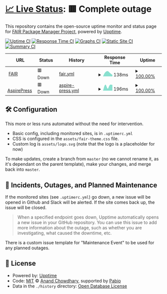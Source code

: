 # [📈 Live Status](https://fairpm.github.io/status): <!--live status--> **🟥 Complete outage**

This repository contains the open-source uptime monitor and status page for [FAIR Package Manager Project](https://fair.pm/), powered by [Upptime](https://github.com/upptime/upptime).

[![Uptime CI](https://github.com/fairpm/status/workflows/Uptime%20CI/badge.svg)](https://github.com/fairpm/status/actions?query=workflow%3A%22Uptime+CI%22)
[![Response Time CI](https://github.com/fairpm/status/workflows/Response%20Time%20CI/badge.svg)](https://github.com/fairpm/status/actions?query=workflow%3A%22Response+Time+CI%22)
[![Graphs CI](https://github.com/fairpm/status/workflows/Graphs%20CI/badge.svg)](https://github.com/fairpm/status/actions?query=workflow%3A%22Graphs+CI%22)
[![Static Site CI](https://github.com/fairpm/status/workflows/Static%20Site%20CI/badge.svg)](https://github.com/fairpm/status/actions?query=workflow%3A%22Static+Site+CI%22)
[![Summary CI](https://github.com/fairpm/status/workflows/Summary%20CI/badge.svg)](https://github.com/fairpm/status/actions?query=workflow%3A%22Summary+CI%22)

<!--start: status pages-->
<!-- This summary is generated by Upptime (https://github.com/upptime/upptime) -->
<!-- Do not edit this manually, your changes will be overwritten -->
<!-- prettier-ignore -->
| URL | Status | History | Response Time | Uptime |
| --- | ------ | ------- | ------------- | ------ |
| <img alt="" src="https://icons.duckduckgo.com/ip3/fair.pm.ico" height="13"> [FAIR](https://fair.pm) | 🟥 Down | [fair.yml](https://github.com/fairpm/status/commits/HEAD/history/fair.yml) | <details><summary><img alt="Response time graph" src="./graphs/fair/response-time-week.png" height="20"> 138ms</summary><br><a href="https://fairpm.github.io/status/history/fair"><img alt="Response time 138" src="https://img.shields.io/endpoint?url=https%3A%2F%2Fraw.githubusercontent.com%2Ffairpm%2Fstatus%2FHEAD%2Fapi%2Ffair%2Fresponse-time.json"></a><br><a href="https://fairpm.github.io/status/history/fair"><img alt="24-hour response time 138" src="https://img.shields.io/endpoint?url=https%3A%2F%2Fraw.githubusercontent.com%2Ffairpm%2Fstatus%2FHEAD%2Fapi%2Ffair%2Fresponse-time-day.json"></a><br><a href="https://fairpm.github.io/status/history/fair"><img alt="7-day response time 138" src="https://img.shields.io/endpoint?url=https%3A%2F%2Fraw.githubusercontent.com%2Ffairpm%2Fstatus%2FHEAD%2Fapi%2Ffair%2Fresponse-time-week.json"></a><br><a href="https://fairpm.github.io/status/history/fair"><img alt="30-day response time 138" src="https://img.shields.io/endpoint?url=https%3A%2F%2Fraw.githubusercontent.com%2Ffairpm%2Fstatus%2FHEAD%2Fapi%2Ffair%2Fresponse-time-month.json"></a><br><a href="https://fairpm.github.io/status/history/fair"><img alt="1-year response time 138" src="https://img.shields.io/endpoint?url=https%3A%2F%2Fraw.githubusercontent.com%2Ffairpm%2Fstatus%2FHEAD%2Fapi%2Ffair%2Fresponse-time-year.json"></a></details> | <details><summary><a href="https://fairpm.github.io/status/history/fair">100.00%</a></summary><a href="https://fairpm.github.io/status/history/fair"><img alt="All-time uptime 100.00%" src="https://img.shields.io/endpoint?url=https%3A%2F%2Fraw.githubusercontent.com%2Ffairpm%2Fstatus%2FHEAD%2Fapi%2Ffair%2Fuptime.json"></a><br><a href="https://fairpm.github.io/status/history/fair"><img alt="24-hour uptime 100.00%" src="https://img.shields.io/endpoint?url=https%3A%2F%2Fraw.githubusercontent.com%2Ffairpm%2Fstatus%2FHEAD%2Fapi%2Ffair%2Fuptime-day.json"></a><br><a href="https://fairpm.github.io/status/history/fair"><img alt="7-day uptime 100.00%" src="https://img.shields.io/endpoint?url=https%3A%2F%2Fraw.githubusercontent.com%2Ffairpm%2Fstatus%2FHEAD%2Fapi%2Ffair%2Fuptime-week.json"></a><br><a href="https://fairpm.github.io/status/history/fair"><img alt="30-day uptime 100.00%" src="https://img.shields.io/endpoint?url=https%3A%2F%2Fraw.githubusercontent.com%2Ffairpm%2Fstatus%2FHEAD%2Fapi%2Ffair%2Fuptime-month.json"></a><br><a href="https://fairpm.github.io/status/history/fair"><img alt="1-year uptime 100.00%" src="https://img.shields.io/endpoint?url=https%3A%2F%2Fraw.githubusercontent.com%2Ffairpm%2Fstatus%2FHEAD%2Fapi%2Ffair%2Fuptime-year.json"></a></details>
| <img alt="" src="https://icons.duckduckgo.com/ip3/aspirepress.org.ico" height="13"> [AspirePress](https://aspirepress.org/) | 🟥 Down | [aspire-press.yml](https://github.com/fairpm/status/commits/HEAD/history/aspire-press.yml) | <details><summary><img alt="Response time graph" src="./graphs/aspire-press/response-time-week.png" height="20"> 196ms</summary><br><a href="https://fairpm.github.io/status/history/aspire-press"><img alt="Response time 196" src="https://img.shields.io/endpoint?url=https%3A%2F%2Fraw.githubusercontent.com%2Ffairpm%2Fstatus%2FHEAD%2Fapi%2Faspire-press%2Fresponse-time.json"></a><br><a href="https://fairpm.github.io/status/history/aspire-press"><img alt="24-hour response time 196" src="https://img.shields.io/endpoint?url=https%3A%2F%2Fraw.githubusercontent.com%2Ffairpm%2Fstatus%2FHEAD%2Fapi%2Faspire-press%2Fresponse-time-day.json"></a><br><a href="https://fairpm.github.io/status/history/aspire-press"><img alt="7-day response time 196" src="https://img.shields.io/endpoint?url=https%3A%2F%2Fraw.githubusercontent.com%2Ffairpm%2Fstatus%2FHEAD%2Fapi%2Faspire-press%2Fresponse-time-week.json"></a><br><a href="https://fairpm.github.io/status/history/aspire-press"><img alt="30-day response time 196" src="https://img.shields.io/endpoint?url=https%3A%2F%2Fraw.githubusercontent.com%2Ffairpm%2Fstatus%2FHEAD%2Fapi%2Faspire-press%2Fresponse-time-month.json"></a><br><a href="https://fairpm.github.io/status/history/aspire-press"><img alt="1-year response time 196" src="https://img.shields.io/endpoint?url=https%3A%2F%2Fraw.githubusercontent.com%2Ffairpm%2Fstatus%2FHEAD%2Fapi%2Faspire-press%2Fresponse-time-year.json"></a></details> | <details><summary><a href="https://fairpm.github.io/status/history/aspire-press">100.00%</a></summary><a href="https://fairpm.github.io/status/history/aspire-press"><img alt="All-time uptime 100.00%" src="https://img.shields.io/endpoint?url=https%3A%2F%2Fraw.githubusercontent.com%2Ffairpm%2Fstatus%2FHEAD%2Fapi%2Faspire-press%2Fuptime.json"></a><br><a href="https://fairpm.github.io/status/history/aspire-press"><img alt="24-hour uptime 100.00%" src="https://img.shields.io/endpoint?url=https%3A%2F%2Fraw.githubusercontent.com%2Ffairpm%2Fstatus%2FHEAD%2Fapi%2Faspire-press%2Fuptime-day.json"></a><br><a href="https://fairpm.github.io/status/history/aspire-press"><img alt="7-day uptime 100.00%" src="https://img.shields.io/endpoint?url=https%3A%2F%2Fraw.githubusercontent.com%2Ffairpm%2Fstatus%2FHEAD%2Fapi%2Faspire-press%2Fuptime-week.json"></a><br><a href="https://fairpm.github.io/status/history/aspire-press"><img alt="30-day uptime 100.00%" src="https://img.shields.io/endpoint?url=https%3A%2F%2Fraw.githubusercontent.com%2Ffairpm%2Fstatus%2FHEAD%2Fapi%2Faspire-press%2Fuptime-month.json"></a><br><a href="https://fairpm.github.io/status/history/aspire-press"><img alt="1-year uptime 100.00%" src="https://img.shields.io/endpoint?url=https%3A%2F%2Fraw.githubusercontent.com%2Ffairpm%2Fstatus%2FHEAD%2Fapi%2Faspire-press%2Fuptime-year.json"></a></details>

<!--end: status pages-->

## 🛠️ Configuration

This more or less runs automated without the need for intervention.

- Basic config, including monitored sites, is in `.uptimerc.yml`
- CSS is configured in the `assets/fair-theme.css` file.
- Custom log is `assets/logo.svg` (note that the logo is a placeholder for now)

To make updates, create a branch from `master` (no we cannot rename it, as it's dependant on the parent template), make your changes, and merge back into `master`.

## 🚨 Incidents, Outages, and Planned Maintenance

If the monitored sites (see `.uptimerc.yml`) go down, a new issue will be opened in Github and Slack will be alerted. If the site comes back up, the issue will be closed.

> When a specified endpoint goes down, Upptime automatically opens a new issue in your GitHub repository. You can use this issue to add more information about the outage, such as whether you are investigating, what caused the downtime, etc.

There is a custom issue template for "Maintenance Event" to be used for any planned outages.

## 📄 License

- Powered by: [Upptime](https://github.com/upptime/upptime)
- Code: [MIT](./LICENSE) © [Anand Chowdhary](https://anandchowdhary.com), supported by [Pabio](https://pabio.com)
- Data in the `./history` directory: [Open Database License](https://opendatacommons.org/licenses/odbl/1-0/)
